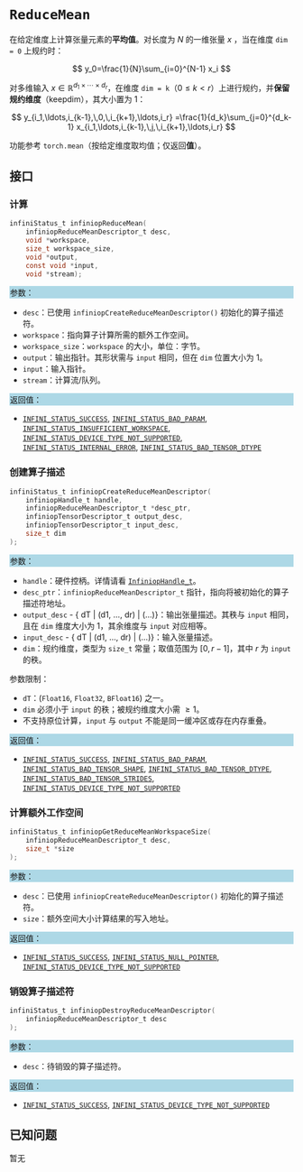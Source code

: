 # `ReduceMean`

在给定维度上计算张量元素的**平均值**。对长度为 $N$ 的一维张量 $x$ ，当在维度 `dim = 0` 上规约时：

$$
y_0=\frac{1}{N}\sum_{i=0}^{N-1} x_i
$$

对多维输入 $x\in \mathbb{R}^{d_1\times\cdots\times d_r}$，在维度 `dim = k`（$0\le k<r$）上进行规约，并**保留规约维度**（keepdim），其大小置为 1：

$$
y_{i_1,\ldots,i_{k-1},\,0,\,i_{k+1},\ldots,i_r}
=\frac{1}{d_k}\sum_{j=0}^{d_k-1} x_{i_1,\ldots,i_{k-1},\,j,\,i_{k+1},\ldots,i_r}
$$

功能参考 `torch.mean`（按给定维度取均值；仅返回**值**）。

## 接口

### 计算

```c
infiniStatus_t infiniopReduceMean(
    infiniopReduceMeanDescriptor_t desc,
    void *workspace,
    size_t workspace_size,
    void *output,
    const void *input,
    void *stream);
```

<div style="background-color: lightblue; padding: 1px;"> 参数： </div>

- `desc`：已使用 `infiniopCreateReduceMeanDescriptor()` 初始化的算子描述符。
- `workspace`：指向算子计算所需的额外工作空间。
- `workspace_size`：`workspace` 的大小，单位：字节。
- `output`：输出指针。其形状需与 `input` 相同，但在 `dim` 位置大小为 1。
- `input`：输入指针。
- `stream`：计算流/队列。

<div style="background-color: lightblue; padding: 1px;"> 返回值： </div>

- [`INFINI_STATUS_SUCCESS`], [`INFINI_STATUS_BAD_PARAM`], [`INFINI_STATUS_INSUFFICIENT_WORKSPACE`], [`INFINI_STATUS_DEVICE_TYPE_NOT_SUPPORTED`], [`INFINI_STATUS_INTERNAL_ERROR`], [`INFINI_STATUS_BAD_TENSOR_DTYPE`]


### 创建算子描述

```c
infiniStatus_t infiniopCreateReduceMeanDescriptor(
    infiniopHandle_t handle,
    infiniopReduceMeanDescriptor_t *desc_ptr,
    infiniopTensorDescriptor_t output_desc,
    infiniopTensorDescriptor_t input_desc,
    size_t dim
);
```

<div style="background-color: lightblue; padding: 1px;"> 参数： </div>

- `handle`：硬件控柄。详情请看 [`InfiniopHandle_t`]。
- `desc_ptr`：`infiniopReduceMeanDescriptor_t` 指针，指向将被初始化的算子描述符地址。
- `output_desc` - { dT | (d1, …, dr) | (…)}：输出张量描述。其秩与 `input` 相同，且在 `dim` 维度大小为 1，其余维度与 `input` 对应相等。
- `input_desc` - { dT | (d1, …, dr) | (…)}：输入张量描述。
- `dim`：规约维度，类型为 `size_t` 常量；取值范围为 $[0, r-1]$，其中 $r$ 为 `input` 的秩。

参数限制：

- `dT`：(`Float16`, `Float32`, `BFloat16`) 之一。
- `dim` 必须小于 `input` 的秩；被规约维度大小需 $\ge 1$。
- 不支持原位计算，`input` 与 `output` 不能是同一缓冲区或存在内存重叠。

<div style="background-color: lightblue; padding: 1px;"> 返回值： </div>

- [`INFINI_STATUS_SUCCESS`], [`INFINI_STATUS_BAD_PARAM`], [`INFINI_STATUS_BAD_TENSOR_SHAPE`], [`INFINI_STATUS_BAD_TENSOR_DTYPE`], [`INFINI_STATUS_BAD_TENSOR_STRIDES`], [`INFINI_STATUS_DEVICE_TYPE_NOT_SUPPORTED`]

### 计算额外工作空间

```c
infiniStatus_t infiniopGetReduceMeanWorkspaceSize(
    infiniopReduceMeanDescriptor_t desc,
    size_t *size
);
```

<div style="background-color: lightblue; padding: 1px;"> 参数： </div>

- `desc`：已使用 `infiniopCreateReduceMeanDescriptor()` 初始化的算子描述符。
- `size`：额外空间大小计算结果的写入地址。

<div style="background-color: lightblue; padding: 1px;"> 返回值： </div>

- [`INFINI_STATUS_SUCCESS`], [`INFINI_STATUS_NULL_POINTER`], [`INFINI_STATUS_DEVICE_TYPE_NOT_SUPPORTED`]

### 销毁算子描述符

```c
infiniStatus_t infiniopDestroyReduceMeanDescriptor(
    infiniopReduceMeanDescriptor_t desc
);
```

<div style="background-color: lightblue; padding: 1px;"> 参数： </div>

- `desc`：待销毁的算子描述符。

<div style="background-color: lightblue; padding: 1px;"> 返回值： </div>

- [`INFINI_STATUS_SUCCESS`], [`INFINI_STATUS_DEVICE_TYPE_NOT_SUPPORTED`]

## 已知问题

暂无

<!-- 链接 -->

[`InfiniopHandle_t`]: /infiniop/handle/README.md

[`INFINI_STATUS_SUCCESS`]: /common/status/README.md#INFINI_STATUS_SUCCESS
[`INFINI_STATUS_BAD_PARAM`]: /common/status/README.md#INFINI_STATUS_BAD_PARAM
[`INFINI_STATUS_INSUFFICIENT_WORKSPACE`]: /common/status/README.md#INFINI_STATUS_INSUFFICIENT_WORKSPACE
[`INFINI_STATUS_DEVICE_TYPE_NOT_SUPPORTED`]: /common/status/README.md#INFINI_STATUS_DEVICE_TYPE_NOT_SUPPORTED
[`INFINI_STATUS_INTERNAL_ERROR`]: /common/status/README.md#INFINI_STATUS_INTERNAL_ERROR
[`INFINI_STATUS_NULL_POINTER`]: /common/status/README.md#INFINI_STATUS_NULL_POINTER
[`INFINI_STATUS_BAD_TENSOR_SHAPE`]: /common/status/README.md#INFINI_STATUS_BAD_TENSOR_SHAPE
[`INFINI_STATUS_BAD_TENSOR_DTYPE`]: /common/status/README.md#INFINI_STATUS_BAD_TENSOR_DTYPE
[`INFINI_STATUS_BAD_TENSOR_STRIDES`]: /common/status/README.md#INFINI_STATUS_BAD_TENSOR_STRIDES
